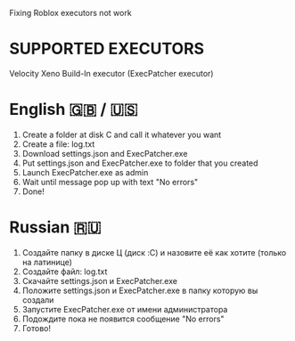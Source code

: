 Fixing Roblox executors not work

# SUPPORTED EXECUTORS
Velocity
Xeno
Build-In executor (ExecPatcher executor)

# English 🇬🇧 / 🇺🇸

1. Create a folder at disk C and call it whatever you want
2. Create a file: log.txt
3. Download settings.json and ExecPatcher.exe
4. Put settings.json and ExecPatcher.exe to folder that you created
5. Launch ExecPatcher.exe as admin
6. Wait until message pop up with text "No errors"
7. Done!

# Russian 🇷🇺

1. Создайте папку в диске Ц (диск :C) и назовите её как хотите (только на латинице)
2. Создайте файл: log.txt
3. Скачайте settings.json и ExecPatcher.exe
4. Положите settings.json и ExecPatcher.exe в папку которую вы создали
5. Запустите ExecPatcher.exe от имени администратора
6. Подождите пока не появится сообщение "No errors"
7. Готово!
